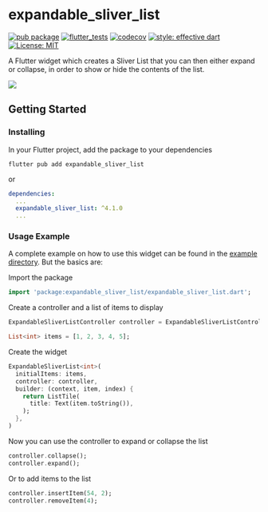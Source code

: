 # expandable_sliver_list

[![pub package](https://img.shields.io/pub/v/expandable_sliver_list.svg)](https://pub.dev/packages/expandable_sliver_list)
[![flutter_tests](https://github.com/TNorbury/flutter_expandable_sliver_list/workflows/flutter%20tests/badge.svg)](https://github.com/TNorbury/flutter_expandable_sliver_list/actions?query=workflow%3A%22flutter+tests%22)
[![codecov](https://codecov.io/gh/TNorbury/flutter_expandable_sliver_list/branch/master/graph/badge.svg)](https://codecov.io/gh/TNorbury/flutter_expandable_sliver_list)
[![style: effective dart](https://img.shields.io/badge/style-effective_dart-40c4ff.svg)](https://pub.dev/packages/effective_dart)
[![License: MIT](https://img.shields.io/badge/License-MIT-yellow.svg)](https://opensource.org/licenses/MIT)

A Flutter widget which creates a Sliver List that you can then either expand or collapse, in order to show or hide the contents of the list.

![](https://raw.githubusercontent.com/TNorbury/flutter_expandable_sliver_list/master/readme_assets/example.gif)

## Getting Started

### Installing

In your Flutter project, add the package to your dependencies

`flutter pub add expandable_sliver_list`

or

```yml
dependencies:
  ...
  expandable_sliver_list: ^4.1.0
  ...
```

### Usage Example

A complete example on how to use this widget can be found in the [example directory](https://github.com/TNorbury/flutter_expandable_sliver_list/tree/master/example).
But the basics are:

Import the package

```dart
import 'package:expandable_sliver_list/expandable_sliver_list.dart';
```

Create a controller and a list of items to display

```dart
ExpandableSliverListController controller = ExpandableSliverListController();

List<int> items = [1, 2, 3, 4, 5];
```

Create the widget

```dart
ExpandableSliverList<int>(
  initialItems: items,
  controller: controller,
  builder: (context, item, index) {
    return ListTile(
      title: Text(item.toString()),
    );
  },
)
```

Now you can use the controller to expand or collapse the list

```dart
controller.collapse();
controller.expand();
```

Or to add items to the list

```dart
controller.insertItem(54, 2);
controller.removeItem(4);
```
